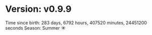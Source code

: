 # Version: v0.9.9
Time since birth: 283 days, 6792 hours, 407520 minutes, 24451200 seconds
Season: Summer ☀️
